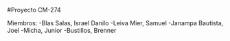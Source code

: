 
#Proyecto CM-274


Miembros:
-Blas Salas, Israel Danilo
-Leiva Mier, Samuel
-Janampa Bautista, Joel
-Micha, Junior
-Bustillos, Brenner
